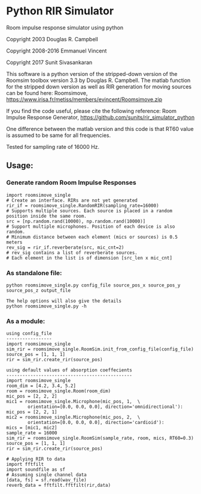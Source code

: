 # Python RIR Simulator
Room impulse response simulator using python

Copyright 2003 Douglas R. Campbell

Copyright 2008-2016 Emmanuel Vincent

Copyright 2017 Sunit Sivasankaran

 This software is a python version of the stripped-down version of the Roomsim toolbox version 3.3 by Douglas R. Campbell.
 The matlab function for the stripped down version as well as RIR generation for moving sources can be found here:
Roomsimove, https://www.irisa.fr/metiss/members/evincent/Roomsimove.zip
 
If you find the code useful, please cite the following reference:
Room Impulse Response Generator, https://github.com/sunits/rir_simulator_python


One  difference between the matlab version and this code is that 
RT60 value is assumed to be same for all frequencies.

Tested for sampling rate of 16000 Hz. 

## Usage:

### Generate random Room Impulse Responses
    import roomsimove_single
    # Create an interface. RIRs are not yet generated
    rir_if = roomsimove_single.RandomRIR(sampling_rate=16000)
    # Supports multiple sources. Each source is placed in a random position inside the same room.
    src = [np.random.rand(10000), np.random.rand(10000)] 
    # Support multiple microphones. Position of each device is also random.
    # Minimum distance between each element (mics or sources) is 0.5 meters
    rev_sig = rir_if.reverberate(src, mic_cnt=2)
    # rev_sig contains a list of reverberate sources. 
    # Each element in the list is of dimension [src_len x mic_cnt]


### As standalone file:
    python roomsimove_single.py config_file source_pos_x source_pos_y source_pos_z output_file

    The help options will also give the details
    python roomsimove_single.py -h
    
### As a module:
    using config_file
    -----------------
    import roomsimove_single
    sim_rir = roomsimove_single.RoomSim.init_from_config_file(config_file)
    source_pos = [1, 1, 1]
    rir = sim_rir.create_rir(source_pos)

    using default values of absorption coeffecients
    -----------------------------------------------
    import roomsimove_single
    room_dim = [4.2, 3.4, 5.2]
    room = roomsimove_single.Room(room_dim)
    mic_pos = [2, 2, 2]
    mic1 = roomsimove_single.Microphone(mic_pos, 1,  \
            orientation=[0.0, 0.0, 0.0], direction='omnidirectional'):
    mic_pos = [2, 2, 1]
    mic2 = roomsimove_single.Microphone(mic_pos, 2,  \
            orientation=[0.0, 0.0, 0.0], direction='cardioid'):
    mics = [mic1, mic2]
    sample_rate = 16000
    sim_rir = roomsimove_single.RoomSim(sample_rate, room, mics, RT60=0.3)
    source_pos = [1, 1, 1]
    rir = sim_rir.create_rir(source_pos)

    # Applying RIR to data
    import fftfilt
    import soundfile as sf
    # Assuming single channel data
    [data, fs] = sf.read(wav_file)
    reverb_data = fftfilt.fftfilt(rir,data)




    
